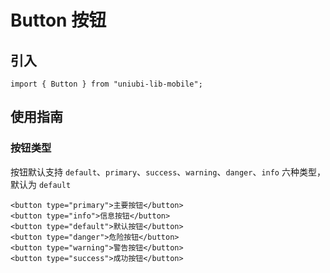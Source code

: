 # Button 按钮

## 引入

```tsx
import { Button } from "uniubi-lib-mobile";
```

## 使用指南

### 按钮类型

按钮默认支持 `default`、`primary`、`success`、`warning`、`danger`、`info` 六种类型，默认为 `default`

```tsx
<button type="primary">主要按钮</button>
<button type="info">信息按钮</button>
<button type="default">默认按钮</button>
<button type="danger">危险按钮</button>
<button type="warning">警告按钮</button>
<button type="success">成功按钮</button>
```
